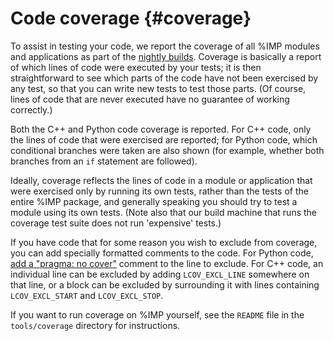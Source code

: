 Code coverage {#coverage}
=============

To assist in testing your code, we report the coverage of all %IMP modules
and applications as part of the
[nightly builds](https://integrativemodeling.org/nightly/results/).
Coverage is basically a report of which lines of code were executed by your
tests; it is then straightforward to see which parts of the code have not
been exercised by any test, so that you can write new tests to test those
parts. (Of course, lines of code that are never executed
have no guarantee of working correctly.)

Both the C++ and Python code coverage is reported. For C++ code, only the
lines of code that were exercised are reported; for Python code, which
conditional branches were taken are also shown (for example, whether both
branches from an `if` statement are followed).

Ideally, coverage reflects the lines of code in a module or application
that were exercised only by running its own tests, rather than the tests of the
entire %IMP package, and generally speaking you should try to test a module
using its own tests. (Note also that our build machine that runs the coverage
test suite does not run 'expensive' tests.)

If you have code that for some reason you wish to exclude from coverage,
you can add specially formatted comments to the code. For Python code,
[add a "pragma: no cover"](https://coverage.readthedocs.io/en/latest/excluding.html)
comment to the line to exclude. For C++ code, an individual line can be excluded
by adding `LCOV_EXCL_LINE` somewhere on that line, or a block can be excluded
by surrounding it with lines containing `LCOV_EXCL_START` and `LCOV_EXCL_STOP`.

If you want to run coverage on %IMP yourself, see the `README` file in
the `tools/coverage` directory for instructions.
